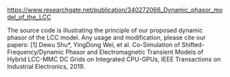 
https://www.researchgate.net/publication/340272066_Dynamic_phasor_model_of_the_LCC

The source code is illustrating the principle of our proposed dynamic phasor of the LCC model.
Any usage and modification, please cite our papers:
[1] Dewu Shu*, YingDong Wei, et al. Co-Simulation of Shifted-Frequency/Dynamic Phasor and Electromagnetic 
Transient Models of Hybrid LCC-MMC DC Grids on Integrated CPU-GPUs, 
IEEE Transactions on Industrial Electronics, 2019.
